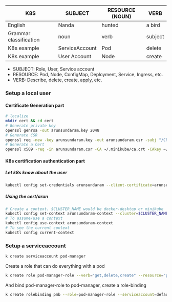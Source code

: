 
K8S | SUBJECT   |  RESOURCE (NOUN)   |  VERB |
|-|-|-|-|
English     |              Nanda  | hunted  | a bird |
Grammar classification |   noun   |   verb    |    subject |
K8s example | ServiceAccount | Pod | delete |
K8s example | User Account | Node | create |


- SUBJECT: Role, User, Service account
- RESOURCE: Pod, Node, ConfigMap, Deployment, Service, Ingress, etc.
- VERB: Describe, delete, create, apply, etc.


### Setup a local user
#### Certificate Generation part
```bash
# localize
mkdir cert && cd cert
# Generate private key
openssl genrsa -out arunsundaram.key 2048
# Generate CSR
openssl req -new -key arunsundaram.key -out arunsundaram.csr -subj "/CN=arunsundaram/O=docker-training"
# Generate a Cert
openssl x509 -req -in arunsundaram.csr -CA ~/.minikube/ca.crt -CAkey ~/.minikube/ca.key -CAcreateserial -out arunsundaram.crt -days 364
```
#### K8s certification authentication part
##### Let k8s know about the user
```bash
kubectl config set-credentials arunsundaram --client-certificate=arunsundaram.crt --client-key=arunsundaram.key
```

##### Using the cert/arun
```bash
# Create a context. $CLUSTER_NAME would be docker-desktop or minikube
kubectl config set-context arunsundaram-context --cluster=$CLUSTER_NAME --user=arunsundaram
# To assume/use a context
kubectl config use-context arunsundaram-context
# To see the current context
kubectl config current-context
```

### Setup a serviceaccount
```bash
k create serviceaccount pod-manager  
```

Create a role that can do everything with a pod
```bash
k create role pod-manager-role --verb="get,delete,create" --resource="pod"
```

And bind pod-manager-role to pod-manager, create a role-binding
```bash
k create rolebinding pmb --role=pod-manager-role --serviceaccount=default:pod-manager
```

